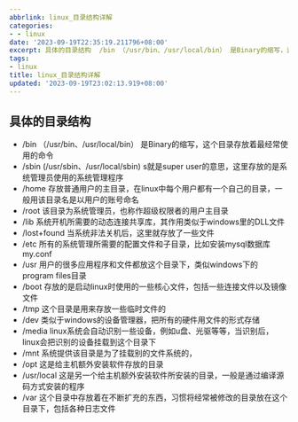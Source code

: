 ```yaml
---
abbrlink: linux_目录结构详解
categories:
- - linux
date: '2023-09-19T22:35:19.211796+08:00'
excerpt: 具体的目录结构  /bin （/usr/bin、/usr/local/bin） 是Binary的缩写，这个目录存放着最经常使用的命令 /sbin (/usr/sbin、/usr/local/sbin)...
tags:
- linux
title: linux_目录结构详解
updated: '2023-09-19T23:02:13.919+08:00'
---
```

## 具体的目录结构

- /bin （/usr/bin、/usr/local/bin）
  是Binary的缩写，这个目录存放着最经常使用的命令
- /sbin (/usr/sbin、/usr/local/sbin)
  s就是super user的意思，这里存放的是系统管理员使用的系统管理程序
- /home
  存放普通用户的主目录，在linux中每个用户都有一个自己的目录，一般用该目录名是以用户的账号命名
- /root
  该目录为系统管理员，也称作超级权限者的用户主目录
- /lib
  系统开机所需要的动态连接共享库，其作用类似于windows里的DLL文件
- /lost+found
  当系统非法关机后，这里就存放了一些文件
- /etc
  所有的系统管理所需要的配置文件和子目录，比如安装mysql数据库 my.conf
- /usr
  用户的很多应用程序和文件都放这个目录下，类似windows下的program files目录
- /boot
  存放的是启动linux时使用的一些核心文件，包括一些连接文件以及镜像文件
- /tmp
  这个目录是用来存放一些临时文件的
- /dev
  类似于windows的设备管理器，把所有的硬件用文件的形式存储
- /media
  linux系统会自动识别一些设备，例如u盘、光驱等等，当识别后，linux会把识别的设备挂载到这个目录下
- /mnt
  系统提供该目录是为了挂载别的文件系统的，
- /opt
  这是给主机额外安装软件存放的目录
- /usr/local
  这是另一个给主机额外安装软件所安装的目录，一般是通过编译源码方式安装的程序
- /var
  这个目录中存放着在不断扩充的东西，习惯将经常被修改的目录放在这个目录下，包括各种日志文件
